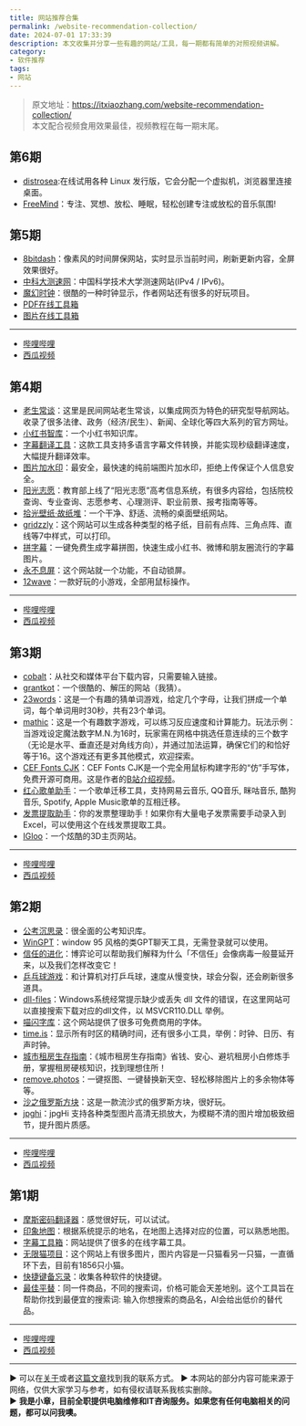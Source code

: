```yaml
---
title: 网站推荐合集
permalink: /website-recommendation-collection/
date: 2024-07-01 17:33:39
description: 本文收集并分享一些有趣的网站/工具，每一期都有简单的对照视频讲解。
category:
- 软件推荐
tags:
- 网站
---
```


> 原文地址：<https://itxiaozhang.com/website-recommendation-collection/>  
> 本文配合视频食用效果最佳，视频教程在每一期末尾。  

## 第6期

- [distrosea](https://distrosea.com/):在线试用各种 Linux 发行版，它会分配一个虚拟机，浏览器里连接桌面。
- [FreeMind](https://freemind.fit/)：专注、冥想、放松、睡眠，轻松创建专注或放松的音乐氛围!

## 第5期

- [8bitdash](https://www.8bitdash.com/#)：像素风的时间屏保网站，实时显示当前时间，刷新更新内容，全屏效果很好。
- [中科大测速网](https://test.ustc.edu.cn/)：中国科学技术大学测速网站(IPv4 / IPv6)。
- [魔幻时钟](https://oimo.io/works/clock)：很酷的一种时钟显示，作者网站还有很多的好玩项目。
- [PDF在线工具箱](https://www.ilovepdf.com/zh-cn)
- [图片在线工具箱](https://www.iloveimg.com/zh-cn)

---

- [哔哩哔哩](lianjie)
- [西瓜视频](lianjie)

## 第4期

- [老生常谈](https://laosheng.top/fuwu/yuanxiao)：这里是民间网站老生常谈，以集成网页为特色的研究型导航网站。收录了很多法律、政务（经济/民生）、新闻、全球化等四大系列的官方网址。
- [小红书智库](https://www.yuque.com/popponyj/xiaohongshu/rqbifv8gdgc8oq9o)：一个小红书知识库。
- [字幕翻译工具](https://tools.newzone.top/subtitle-translator)：这款工具支持多语言字幕文件转换，并能实现秒级翻译速度，大幅提升翻译效率。
- [图片加水印](http://watermark.dxcweb.com/)：最安全，最快速的纯前端图片加水印，拒绝上传保证个人信息安全。
- [阳光志愿](https://gaokao.chsi.com.cn/zyck/)：教育部上线了“阳光志愿”高考信息系统，有很多内容给，包括院校查询、专业查询、志愿参考、心理测评、职业前景、报考指南等等。
- [拾光壁纸·故纸堆](https://snake.timeline.ink/random)：一个干净、舒适、流畅的桌面壁纸网站。
- [gridzzly](https://gridzzly.com/)：这个网站可以生成各种类型的格子纸，目前有点阵、三角点阵、直线等7中样式，可以打印。
- [拼字幕](https://www.pinzimu.com/)：一键免费生成字幕拼图，快速生成小红书、微博和朋友圈流行的字幕图片。
- [永不息屏](https://www.keepscreenon.com/)：这个网站就一个功能，不自动锁屏。
- [12wave](https://12wave.com/gameover)：一款好玩的小游戏，全部用鼠标操作。

---

- [哔哩哔哩](https://www.bilibili.com/video/BV12M4m117FC)
- [西瓜视频](https://www.ixigua.com/7389087853147324980)

## 第3期

- [cobalt](https://cobalt.tools/)：从社交和媒体平台下载内容，只需要输入链接。
- [grantkot](https://grantkot.com/ll/)：一个很酷的、解压的网站（我猜）。
- [23words](https://wordnerd.co/23words/)：这是一个有趣的猜单词游戏，给定几个字母，让我们拼成一个单词，每个单词用时30秒，共有23个单词。
- [mathic](https://www.worchle.com/mathic/)：这是一个有趣数字游戏，可以练习反应速度和计算能力。玩法示例：当游戏设定魔法数字M.N.为16时，玩家需在网格中挑选任意连续的三个数字（无论是水平、垂直还是对角线方向），并通过加法运算，确保它们的和恰好等于16。这个游戏还有更多其他模式，欢迎探索。
- [CEF Fonts CJK](https://github.com/Partyb0ssishere/cef-fonts-cjk)：CEF Fonts CJK是一个完全用鼠标构建字形的“仿”手写体，免费开源可商用。这是作者的[B站介绍视频](https://www.bilibili.com/video/BV11S411K7eb/)。
- [红心歌单助手](https://heart.uselesses.com/)：一个歌单迁移工具，支持网易云音乐, QQ音乐, 眯咕音乐, 酷狗音乐, Spotify, Apple Music歌单的互相迁移。
- [发票提取助手](https://airegex.cn/)：你的发票整理助手！如果你有大量电子发票需要手动录入到Excel，可以使用这个在线发票提取工具。
- [IGloo](https://www.igloo.inc/)：一个炫酷的3D主页网站。

---

- [哔哩哔哩](https://www.bilibili.com/video/BV1TH4y1w7RB)
- [西瓜视频](https://www.ixigua.com/7386676000538493455)

## 第2期

- [公考沉思录](https://www.wolai.com/shangan/eTk9MfMbm1AtJUa4SrwREC)：很全面的公考知识库。
- [WinGPT](https://wingpt.vercel.app/)：window 95 风格的类GPT聊天工具，无需登录就可以使用。
- [信任的进化](https://dccxi.com/trust/)：博弈论可以帮助我们解释为什么「不信任」会像病毒一般蔓延开来，以及我们怎样改变它！
- [乒乓球游戏](https://raould.github.io/pn0gstr0m/)：和计算机对打乒乓球，速度从慢变快，球会分裂，还会刷新很多道具。
- [dll-files](https://www.dll-files.com/)：Windows系统经常提示缺少或丢失 dll 文件的错误，在这里网站可以直接搜索下载对应的dll文件，以 MSVCR110.DLL 举例。
- [喵闪字库](https://www.miao3.cn/)：这个网站提供了很多可免费商用的字体。
- [time.is](https://time.is/)：显示所有时区的精确时间，还有很多小工具，举例：时钟、日历、有声时钟。
- [城市租房生存指南](https://zufang.ababtools.com/)：《城市租房生存指南》省钱、安心、避坑租房小白修炼手册，掌握租房硬核知识，找到理想住所！
- [remove.photos](https://remove.photos/)：一键抠图、一键替换新天空、轻松移除图片上的多余物体等等。
- [沙之俄罗斯方块](https://sandtris.com/)：这是一款流沙式的俄罗斯方块，很好玩。
- [jpghi](https://jpghi.com/)：jpgHi 支持各种类型图片高清无损放大，为模糊不清的图片增加极致细节，提升图片质感。

---

- [哔哩哔哩](https://www.bilibili.com/video/BV1US411A7C8)
- [西瓜视频](https://www.ixigua.com/7383541683218022964)

## 第1期

- [摩斯密码翻译器](https://morsecodee.com/)：感觉很好玩，可以试试。
- [印象地图](https://map.widgets.link/)：根据系统提示的地名，在地图上选择对应的位置，可以熟悉地图。
- [字幕工具箱](https://zm.i8k.tv/)：网站提供了很多的在线字幕工具。
- [无限猫项目](https://www.petside.com/infinite-cat/)：这个网站上有很多图片，图片内容是一只猫看另一只猫，一直循环下去，目前有1856只小猫。
- [快捷键备忘录](https://hotkeycheatsheet.com)：收集各种软件的快捷键。
- [最佳平替](https://www.pingti.app/)：同一件商品，不同的搜索词，价格可能会天差地别。这个工具旨在帮助你找到最便宜的搜索词: 输入你想搜索的商品名，AI会给出低价的替代品。

---

- [哔哩哔哩](https://www.bilibili.com/video/BV1Kb421p7K4)
- [西瓜视频](https://www.ixigua.com/7380988409341051427)

---
▶ 可以在[关于](https://itxiaozhang.com/about/)或者[这篇文章](https://itxiaozhang.com/about-computer-repair-services-with-me/)找到我的联系方式。
▶ 本网站的部分内容可能来源于网络，仅供大家学习与参考，如有侵权请联系我核实删除。  
▶ **我是小章，目前全职提供电脑维修和IT咨询服务。如果您有任何电脑相关的问题，都可以问我噢。**  
